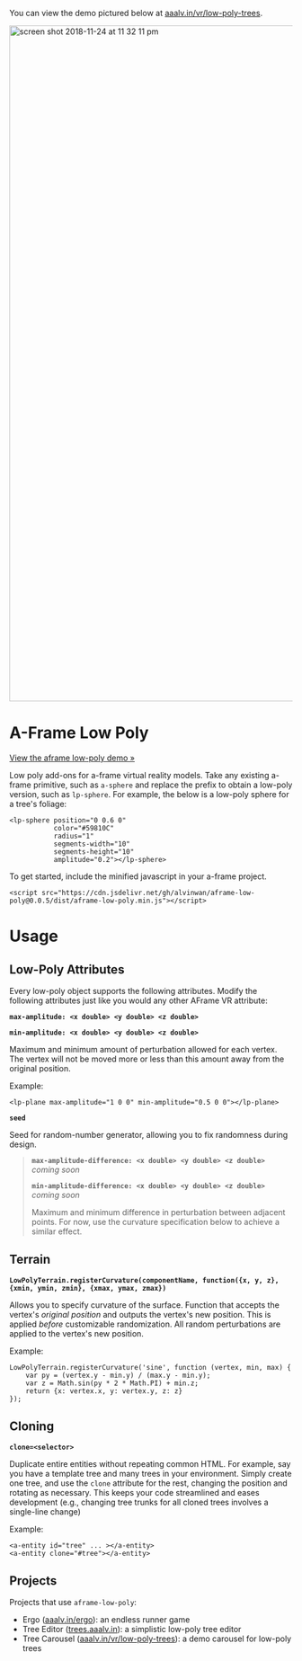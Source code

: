 You can view the demo pictured below at [aaalv.in/vr/low-poly-trees](http://alvinwan.com/vr/low-poly-trees).

<img width="1203" alt="screen shot 2018-11-24 at 11 32 11 pm" src="https://user-images.githubusercontent.com/2068077/48976744-31921d80-f041-11e8-8aa3-1959bc6fa65b.png">

# A-Frame Low Poly

[View the aframe low-poly demo &raquo;](http://alvinwan.com/aframe-low-poly/demo)

Low poly add-ons for a-frame virtual reality models. Take any existing a-frame
primitive, such as `a-sphere` and replace the prefix to obtain a low-poly
version, such as `lp-sphere`. For example, the below is a low-poly sphere
for a tree's foliage:

```
<lp-sphere position="0 0.6 0"
           color="#59810C"
           radius="1"
           segments-width="10"
           segments-height="10"
           amplitude="0.2"></lp-sphere>
```

To get started, include the minified javascript in your a-frame project.

```
<script src="https://cdn.jsdelivr.net/gh/alvinwan/aframe-low-poly@0.0.5/dist/aframe-low-poly.min.js"></script>
```

# Usage

## Low-Poly Attributes

Every low-poly object supports the following attributes. Modify the following attributes just like you would any other AFrame VR attribute:

**`max-amplitude: <x double> <y double> <z double>`**

**`min-amplitude: <x double> <y double> <z double>`**

Maximum and minimum amount of perturbation allowed for each vertex. The vertex will not be moved more or less than this amount away from the original position.

Example:

```
<lp-plane max-amplitude="1 0 0" min-amplitude="0.5 0 0"></lp-plane>
```

**`seed`**

Seed for random-number generator, allowing you to fix randomness during design.

> **`max-amplitude-difference: <x double> <y double> <z double>`** *coming soon*
>
> **`min-amplitude-difference: <x double> <y double> <z double>`** *coming soon*
>
> Maximum and minimum difference in perturbation between adjacent points. For now,
> use the curvature specification below to achieve a similar effect.

## Terrain

**`LowPolyTerrain.registerCurvature(componentName, function({x, y, z}, {xmin, ymin, zmin}, {xmax, ymax, zmax})`**

Allows you to specify curvature of the surface. Function that accepts the vertex's *original position* and outputs the vertex's new position. This is applied *before* customizable randomization. All random perturbations are applied to the vertex's new position.

Example:

```
LowPolyTerrain.registerCurvature('sine', function (vertex, min, max) {
    var py = (vertex.y - min.y) / (max.y - min.y);
    var z = Math.sin(py * 2 * Math.PI) + min.z;
    return {x: vertex.x, y: vertex.y, z: z}
});
```

## Cloning

**`clone=<selector>`**

Duplicate entire entities without repeating common HTML. For example, say you have a template tree and many trees in your environment. Simply create one tree, and use the `clone` attribute for the rest, changing the position and rotating as necessary. This keeps your code streamlined and eases development (e.g., changing tree trunks for all cloned trees involves a single-line change)

Example:

```
<a-entity id="tree" ... ></a-entity>
<a-entity clone="#tree"></a-entity>
```

## Projects

Projects that use `aframe-low-poly`:

- Ergo ([aaalv.in/ergo](http://alvinwan.com/ergo)): an endless runner game
- Tree Editor ([trees.aaalv.in](http://trees.alvinwan.com)): a simplistic low-poly tree editor
- Tree Carousel ([aaalv.in/vr/low-poly-trees](http://alvinwan.com/vr/low-poly-trees)): a demo carousel for low-poly trees
